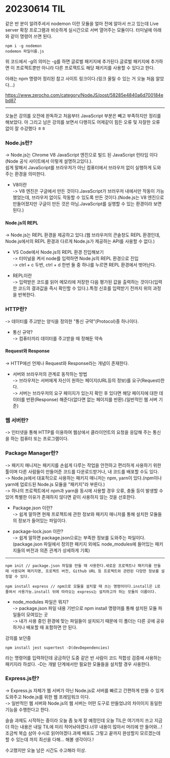 # 20230614 TIL

같은 반 분이 알려주셔서 nodemon 이란 모듈을 얼마 전에 알아서 쓰고 있는데 Live server 확장 프로그램과 비슷하게 실시간으로 서버 열어주는 모듈이다. 터미널에 아래와 같이 명령어 쓰면 된다.

    npm i -g nodemon
    nodemon 파일이름.js

위 코드에서 -g의 의미는 -g를 하면 글로벌 패키지에 추가된다.글로벌 패키지에 추가하면 이 프로젝트뿐만 아니라 다른 프로젝트도 해당 패키지를 사용할 수 있다고 한다.

아래는 npm 명령어 정리된 참고 사이트 링크이다.(링크 올릴 수 있는 거 오늘 처음 알았다...)

https://www.zerocho.com/category/NodeJS/post/58285e4840a6d700184ebd87

---

오늘은 강의를 오전에 완독하고 처음부터 JavaScript 부분은 빼고 부족하지만 정리를 해보았다. 아 그리고 남은 강의를 보면서 다행히도 어제같이 힘든 오류 및 자잘한 오류 없이 잘 수강했다 ㅎㅎ

### Node.js란?

-> Node.js는 Chrome V8 JavaScript 엔진으로 빌드 된 JavaScript 런타임 이다(Node 공식 사이트에서 이렇게 설명하고있다.).</br>
쉽게 말해서 JavaScript를 브라우저가 아닌 컴퓨터에서 브라우저 없이 실행하게 도와주는 환경을 의미한다.

- V8이란 </br>
  -> V8 엔진은 구글에서 만든 것이다.JavaScript가 브러우저 내에서만 작동이 가능했었는데, 브라우저 없이도 작동할 수 있도록 만든 것이다.(Node.js는 V8 엔진으로 만들어졌지만 구글이 만든 것은 아님.JavaScript를 실행할 수 있는 환경이라 보면 된다.)

#### Node.js의 REPL

-> Node.js는 REPL 환경을 제공하고 있다.(웹 브라우저의 콘솔창도 REPL 환경인데, Node.js에서의 REPL 환경과 다르게 Node.js가 제공하는 API를 사용할 수 없다.)

- VS Code에서 Node.js의 REPL 환경 진입해보기</br>
  -> 터미널을 켜서 node를 입력하면 Node.js의 REPL 환경으로 진입</br>
  -> ctrl + c 두번, ctrl + d 한번 둘 중 하나를 누르면 REPL 환경에서 벗어난다.

- REPL이란</br>
  -> 입력받은 코드를 읽어 메모리에 저장한 다음 평가된 값을 출력하는 것이다(입력한 코드의 결과값을 즉시 확인할 수 있다.).특정 신호를 입력받기 전까지 위의 과정을 반복한다.

### HTTP란?

-> 데이터를 주고받는 양식을 정의한 "통신 규약"(Protocol)중 하나이다.

- 통신 규약?</br>
  -> 컴퓨터끼리 데이터를 주고받을 때 정해둔 약속

#### Request와 Response

-> HTTP에선 언제나 Request와 Response라는 개념이 존재한다.

- 서버와 브라우저의 관계로 동작하는 방법</br>
  -> 브라우저는 서버에게 자신이 원하는 페이지(URL등의 정보)를 요구(Request)한다.</br>
  -> 서버는 브라우저의 요구 페이지가 있는지 확인 후 있다면 해당 페이지에 대한 데이터를 반환(Response) 해준다(없다면 없는 페이지를 반환).(일반적인 웹 서버 기준)

### 웹 서버란?

-> 인터넷을 통해 HTTP를 이용하여 웹상에서 클라이언트의 요청을 응답해 주는 통신을 하는 컴퓨터 또는 프로그램이다.

### Package Manager란?

-> 패키지 매니저는 패키지를 손쉽게 다루는 작업을 안전하고 편리하게 사용하기 위한 툴이며 다른 사람들이 만들어준 코드를 다운로드받거나, 내 코드를 배포할 수도 있다.</br>
-> Node.js에서 대표적으로 사용하는 패키지 매니저는 npm, yarn이 있다.(npm이나 yarn에 업로드된 Node.js 모듈을 "패키지"라 부른다.)</br>
-> 하나의 프로젝트에서 npm과 yarn을 동시에 사용할 경우 오류, 충돌 등이 발생할 수 있어 특별한 이유가 존재하지 않다면 같이 사용하지 않는 것을 선호한다.

- Package.json 이란?</br>
  -> 쉽게 말하면 현재 프로젝트에 관한 정보와 패키지 매니저를 통해 설치한 모듈들의 정보가 들어있는 파일이다.

- package-lock.json 이란?</br>
  -> 쉽게 말하면 package.json으로는 부족한 정보를 도와주는 파일이다.(package.json 파일에서 정의한 패키지 외에도 node_modules에 들어있는 패키지들의 버전과 의존 관계가 상세하게 기록)

---

    npm init // package.json 파일을 만들 때 사용한다.새로운 프로젝트나 패키지를 만들 때 사용되며 패키지명, 프로젝트 버전, Github URL 등 프로젝트와 관련된 다양한 정보를 설정할 수 있다.

    npm install express // npm으로 모듈을 설치할 때 쓰는 명령어이다.install은 i로 줄여서 사용가능.install 뒤에 따라오는 express는 설치하고자 하는 모듈의 이름이다.

- node_modules 파일은 뭐지?</br>
  -> package.json 파일 내용 기반으로 npm install 명령어를 통해 설치된 모듈 파일들이 모여있는 곳</br>
  -> 내가 사용 중인 환경에 맞는 파일들이 설치되기 때문에 이 폴더는 다른 곳에 공유하거나 배포할 때 포함하면 안 된다.

강의를 보던중

    npm install jest supertest -D(devDependencies)

라는 명령어를 입력하던데 궁금하던 도중 같은 반 사람이 코드 적합성 검증에 사용하는 패키지라 하셨다.
-D는 개발 단계에서만 필요한 모듈들을 설치할 경우 사용한다.

### Express.js란?

-> Express.js 자체가 웹 서버가 아닌 Node.js로 서버를 빠르고 간편하게 만들 수 있게 도와주고 Node.js를 위한 웹 프레임워크 이다.</br>
-> 일반적인 웹 서버와 Node.js의 웹 서버는 어떤 도구로 만들었냐의 차이이지 동일한 기능을 수행한다고 한다.

슬슬 과제도 시작하는 중이라 오늘 좀 늦게 잘 예정인데 오늘 TIL은 여기까지 쓰고 지금 더 하는 내용은 내일 TIL에 미리 적어놔야겠다.너무 내용이 많아서 머리에 안 들어와...!조금씩 복습 삼아 수시로 읽어야겠다.과제 배포도 그렇고 끝까지 완성할지 모르겠는데 할 수 있는데 까지 최선을 다해... 해볼 생각이다.!

수고했지만 오늘 남은 시간도 수고해라 이상.
